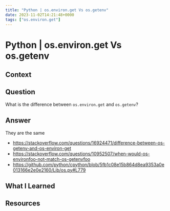```yaml
---
title: "Python | os.environ.get Vs os.getenv"
date: 2023-11-02T14:21:48+0000
tags: ["os.environ.get"]
---
```


# Python | os.environ.get Vs os.getenv

## Context

## Question

What is the difference between `os.environ.get` and `os.getenv`?

## Answer

They are the same
- https://stackoverflow.com/questions/16924471/difference-between-os-getenv-and-os-environ-get
- https://stackoverflow.com/questions/10952507/when-would-os-environfoo-not-match-os-getenvfoo
- https://github.com/python/cpython/blob/5fb1c08e15b864d8ea9353a0e013166e2e0e2160/Lib/os.py#L779

## What I Learned

## Resources

